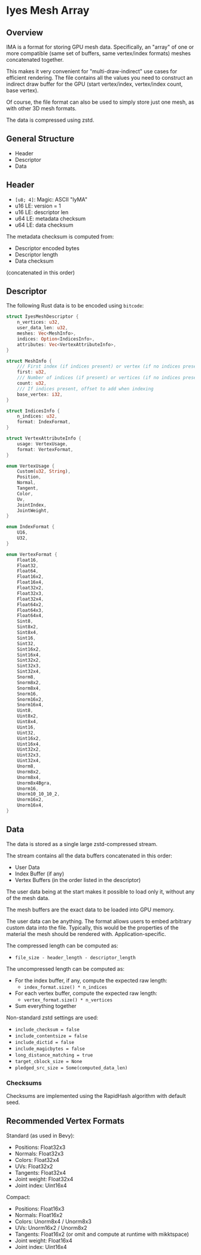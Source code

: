# Iyes Mesh Array

## Overview

IMA is a format for storing GPU mesh data. Specifically, an "array" of one
or more compatible (same set of buffers, same vertex/index formats) meshes
concatenated together.

This makes it very convenient for "multi-draw-indirect" use cases for efficient
rendering. The file contains all the values you need to construct an indirect
draw buffer for the GPU (start vertex/index, vertex/index count, base vertex).

Of course, the file format can also be used to simply store just one mesh, as
with other 3D mesh formats.

The data is compressed using zstd.

## General Structure

- Header
- Descriptor
- Data

## Header

 - `[u8; 4]`: Magic: ASCII "IyMA"
 - u16 LE: version = 1
 - u16 LE: descriptor len
 - u64 LE: metadata checksum
 - u64 LE: data checksum

The metadata checksum is computed from:
 - Descriptor encoded bytes
 - Descriptor length
 - Data checksum

(concatenated in this order)

## Descriptor

The following Rust data is to be encoded using `bitcode`:

```rust
struct IyesMeshDescriptor {
    n_vertices: u32,
    user_data_len: u32,
    meshes: Vec<MeshInfo>,
    indices: Option<IndicesInfo>,
    attributes: Vec<VertexAttributeInfo>,
}

struct MeshInfo {
    /// First index (if indices present) or vertex (if no indices present)
    first: u32,
    /// Number of indices (if present) or vertices (if no indices present)
    count: u32,
    /// If indices present, offset to add when indexing
    base_vertex: i32,
}

struct IndicesInfo {
    n_indices: u32,
    format: IndexFormat,
}

struct VertexAttributeInfo {
    usage: VertexUsage,
    format: VertexFormat,
}

enum VertexUsage {
    Custom(u32, String),
    Position,
    Normal,
    Tangent,
    Color,
    Uv,
    JointIndex,
    JointWeight,
}

enum IndexFormat {
    U16,
    U32,
}

enum VertexFormat {
    Float16,
    Float32,
    Float64,
    Float16x2,
    Float16x4,
    Float32x2,
    Float32x3,
    Float32x4,
    Float64x2,
    Float64x3,
    Float64x4,
    Sint8,
    Sint8x2,
    Sint8x4,
    Sint16,
    Sint32,
    Sint16x2,
    Sint16x4,
    Sint32x2,
    Sint32x3,
    Sint32x4,
    Snorm8,
    Snorm8x2,
    Snorm8x4,
    Snorm16,
    Snorm16x2,
    Snorm16x4,
    Uint8,
    Uint8x2,
    Uint8x4,
    Uint16,
    Uint32,
    Uint16x2,
    Uint16x4,
    Uint32x2,
    Uint32x3,
    Uint32x4,
    Unorm8,
    Unorm8x2,
    Unorm8x4,
    Unorm8x4Bgra,
    Unorm16,
    Unorm10_10_10_2,
    Unorm16x2,
    Unorm16x4,
}
```

## Data

The data is stored as a single large zstd-compressed stream.

The stream contains all the data buffers concatenated in this order:
 - User Data
 - Index Buffer (if any)
 - Vertex Buffers (in the order listed in the descriptor)

The user data being at the start makes it possible to load only it,
without any of the mesh data.

The mesh buffers are the exact data to be loaded into GPU memory.

The user data can be anything. The format allows users to embed arbitrary
custom data into the file. Typically, this would be the properties of the
material the mesh should be rendered with. Application-specific.

The compressed length can be computed as:
 - `file_size - header_length - descriptor_length`

The uncompressed length can be computed as:
 - For the index buffer, if any, compute the expected raw length:
   - `index_format.size() * n_indices`
 - For each vertex buffer, compute the expected raw length:
   - `vertex_format.size() * n_vertices`
 - Sum everything together

Non-standard zstd settings are used:
 - `include_checksum = false`
 - `include_contentsize = false`
 - `include_dictid = false`
 - `include_magicbytes = false`
 - `long_distance_matching = true`
 - `target_cblock_size = None`
 - `pledged_src_size = Some(computed_data_len)`

### Checksums

Checksums are implemented using the RapidHash algorithm with default seed.

## Recommended Vertex Formats

Standard (as used in Bevy):
 - Positions: Float32x3
 - Normals: Float32x3
 - Colors: Float32x4
 - UVs: Float32x2
 - Tangents: Float32x4
 - Joint weight: Float32x4
 - Joint index: Uint16x4

Compact:
 - Positions: Float16x3
 - Normals: Float16x2
 - Colors: Unorm8x4 / Unorm8x3
 - UVs: Unorm16x2 / Unorm8x2
 - Tangents: Float16x2 (or omit and compute at runtime with mikktspace)
 - Joint weight: Float16x4
 - Joint index: Uint16x4
